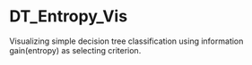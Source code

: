 # DT_Entropy_Vis
Visualizing simple decision tree classification using information gain(entropy) as selecting criterion.
